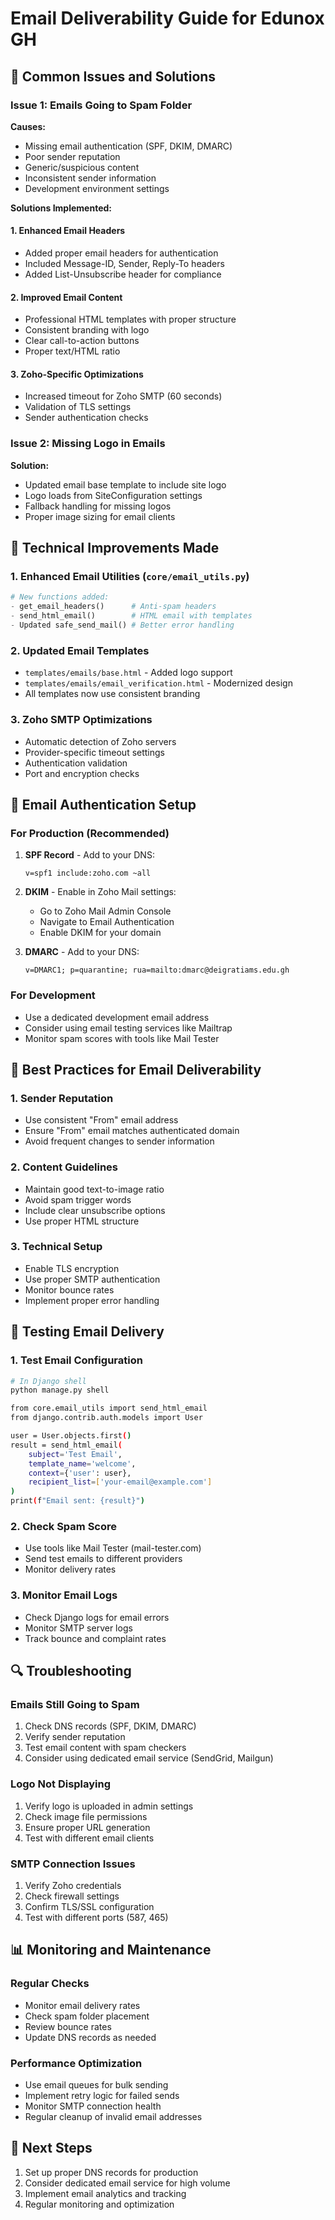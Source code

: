 # Email Deliverability Guide for Edunox GH

## 🚨 Common Issues and Solutions

### Issue 1: Emails Going to Spam Folder

**Causes:**
- Missing email authentication (SPF, DKIM, DMARC)
- Poor sender reputation
- Generic/suspicious content
- Inconsistent sender information
- Development environment settings

**Solutions Implemented:**

#### 1. Enhanced Email Headers
- Added proper email headers for authentication
- Included Message-ID, Sender, Reply-To headers
- Added List-Unsubscribe header for compliance

#### 2. Improved Email Content
- Professional HTML templates with proper structure
- Consistent branding with logo
- Clear call-to-action buttons
- Proper text/HTML ratio

#### 3. Zoho-Specific Optimizations
- Increased timeout for Zoho SMTP (60 seconds)
- Validation of TLS settings
- Sender authentication checks

### Issue 2: Missing Logo in Emails

**Solution:**
- Updated email base template to include site logo
- Logo loads from SiteConfiguration settings
- Fallback handling for missing logos
- Proper image sizing for email clients

## 🔧 Technical Improvements Made

### 1. Enhanced Email Utilities (`core/email_utils.py`)

```python
# New functions added:
- get_email_headers()      # Anti-spam headers
- send_html_email()        # HTML email with templates
- Updated safe_send_mail() # Better error handling
```

### 2. Updated Email Templates

- `templates/emails/base.html` - Added logo support
- `templates/emails/email_verification.html` - Modernized design
- All templates now use consistent branding

### 3. Zoho SMTP Optimizations

- Automatic detection of Zoho servers
- Provider-specific timeout settings
- Authentication validation
- Port and encryption checks

## 📧 Email Authentication Setup

### For Production (Recommended)

1. **SPF Record** - Add to your DNS:
   ```
   v=spf1 include:zoho.com ~all
   ```

2. **DKIM** - Enable in Zoho Mail settings:
   - Go to Zoho Mail Admin Console
   - Navigate to Email Authentication
   - Enable DKIM for your domain

3. **DMARC** - Add to your DNS:
   ```
   v=DMARC1; p=quarantine; rua=mailto:dmarc@deigratiams.edu.gh
   ```

### For Development

- Use a dedicated development email address
- Consider using email testing services like Mailtrap
- Monitor spam scores with tools like Mail Tester

## 🎯 Best Practices for Email Deliverability

### 1. Sender Reputation
- Use consistent "From" email address
- Ensure "From" email matches authenticated domain
- Avoid frequent changes to sender information

### 2. Content Guidelines
- Maintain good text-to-image ratio
- Avoid spam trigger words
- Include clear unsubscribe options
- Use proper HTML structure

### 3. Technical Setup
- Enable TLS encryption
- Use proper SMTP authentication
- Monitor bounce rates
- Implement proper error handling

## 🧪 Testing Email Delivery

### 1. Test Email Configuration
```bash
# In Django shell
python manage.py shell

from core.email_utils import send_html_email
from django.contrib.auth.models import User

user = User.objects.first()
result = send_html_email(
    subject='Test Email',
    template_name='welcome',
    context={'user': user},
    recipient_list=['your-email@example.com']
)
print(f"Email sent: {result}")
```

### 2. Check Spam Score
- Use tools like Mail Tester (mail-tester.com)
- Send test emails to different providers
- Monitor delivery rates

### 3. Monitor Email Logs
- Check Django logs for email errors
- Monitor SMTP server logs
- Track bounce and complaint rates

## 🔍 Troubleshooting

### Emails Still Going to Spam
1. Check DNS records (SPF, DKIM, DMARC)
2. Verify sender reputation
3. Test email content with spam checkers
4. Consider using dedicated email service (SendGrid, Mailgun)

### Logo Not Displaying
1. Verify logo is uploaded in admin settings
2. Check image file permissions
3. Ensure proper URL generation
4. Test with different email clients

### SMTP Connection Issues
1. Verify Zoho credentials
2. Check firewall settings
3. Confirm TLS/SSL configuration
4. Test with different ports (587, 465)

## 📊 Monitoring and Maintenance

### Regular Checks
- Monitor email delivery rates
- Check spam folder placement
- Review bounce rates
- Update DNS records as needed

### Performance Optimization
- Use email queues for bulk sending
- Implement retry logic for failed sends
- Monitor SMTP connection health
- Regular cleanup of invalid email addresses

## 🚀 Next Steps

1. Set up proper DNS records for production
2. Consider dedicated email service for high volume
3. Implement email analytics and tracking
4. Regular monitoring and optimization
